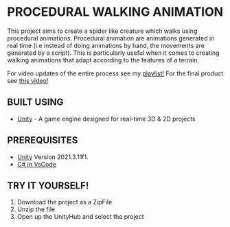 # PROCEDURAL WALKING ANIMATION
This project aims to create a spider like creature which walks using procedural animations. Procedural animation are animations generated in real time (i.e instead of doing animations by hand, the movements are generated by a script). This is particularly useful when it comes to creating walking animations that adapt according to the features of a terrain.

For video updates of the entire process see my [playlist!](https://www.youtube.com/watch?v=kScxnYievbA&list=PLNU3z4IRiDwMw8vPPhgJRYFnzJ09e3jGd)
For the final product see [this video!](https://www.youtube.com/watch?v=AifGsKtQZbg&list=PLNU3z4IRiDwMw8vPPhgJRYFnzJ09e3jGd&index=5)
 
## BUILT USING
- [Unity](https://unity.com/download) - A game engine designed for real-time 3D & 2D projects

## PREREQUISITES
- [Unity](https://unity.com/download) Version 2021.3.11f1. 
- [C# in VsCode](https://code.visualstudio.com/docs/languages/csharp)
  
## TRY IT YOURSELF!
  1. Download the project as a ZipFile
  2. Unzip the file
  3. Open up the UnityHub and select the project
